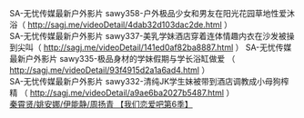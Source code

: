  SA-无忧传媒最新户外影片  sawy358-户外极品少女和男友在阳光花园草地性爱沐浴（ http://sagj.me/videoDetail/4dab32d103dac2de.html ）  
 SA-无忧传媒最新户外影片  sawy337-美乳学妹酒店穿着连体情趣内衣在沙发被操到尖叫（ http://sagj.me/videoDetail/141ed0af82ba8887.html ）
 SA-无忧传媒最新户外影片  sawy335-极品身材的学妹假期与学长浴缸做爱     （ http://sagj.me/videoDetail/93f4915d2a1a6ad4.html ）         
 SA-无忧传媒最新户外影片  sawy332-清纯JK学生妹被带到酒店调教成小母狗榨精 （ http://sagj.me/videoDetail/a9ae6ba2027b5487.html ）  
 [秦霄贤/姚安娜/伊能静/周扬青   【我们恋爱吧第6季】](http://sagj.me/videoDetail/a9ae6ba2027b5487.html)    
